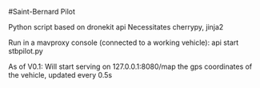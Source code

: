 #Saint-Bernard Pilot

Python script based on dronekit api
Necessitates cherrypy, jinja2


Run in a mavproxy console (connected to a working vehicle):
api start stbpilot.py

As of V0.1:
Will start serving on 127.0.0.1:8080/map the gps coordinates of the vehicle, updated every 0.5s


